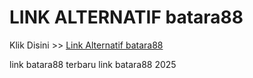# LINK ALTERNATIF batara88

Klik Disini >> <a href="https://linksto.pages.dev/">Link Alternatif batara88 </a>

link batara88 terbaru
link batara88 2025